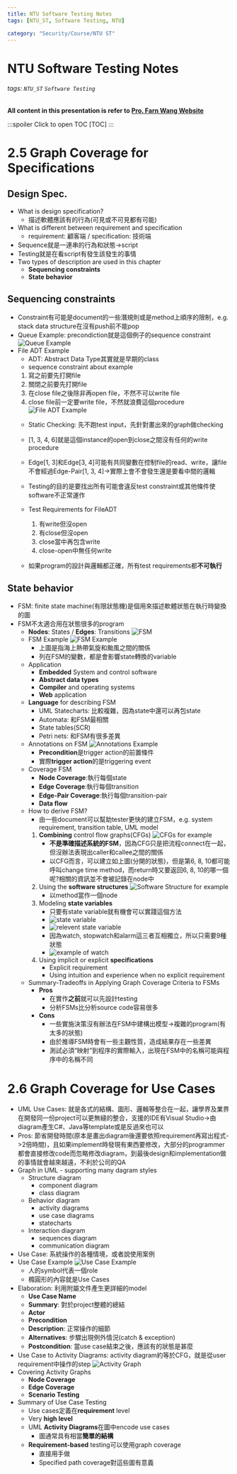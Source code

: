 ```yaml
---
title: NTU Software Testing Notes
tags: [NTU_ST, Software Testing, NTU]

category: "Security/Course/NTU ST"
---
```


# NTU Software Testing Notes
###### tags: `NTU_ST` `Software Testing`
**All content in this presentation is refer to [Pro. Farn Wang Website](http://cc.ee.ntu.edu.tw/~farn/courses/ST/2021.Spring/)**

:::spoiler Click to open TOC
[TOC]
:::

# 2.5 Graph Coverage for Specifications

## Design Spec.
* What is design specification?
    * 描述軟體應該有的行為(可見或不可見都有可能)
* What is different between requirement and specification
    * requirement: 顧客端 / specification: 技術端
* Sequence就是一連串的行為和狀態->script
* Testing就是在看script有發生該發生的事情
* Two types of description are used in this chapter
    * **Sequencing constraints**
    * **State behavior**

## Sequencing constraints
* Constraint有可能是document的一些潛規則或是method上順序的限制，e.g. stack data structure在沒有push前不能pop
* Queue Example: precondiction就是這個例子的sequence constraint
![Queue Example](https://i.imgur.com/3RaZRfK.png)
* File ADT Example
    * ADT: Abstract Data Type其實就是早期的class
    * sequence constraint about example
    1. 寫之前要先打開file
    2. 關閉之前要先打開file
    3. 在close file之後除非再open file，不然不可以write file
    4. close file前一定要write file，不然就浪費這個procedure
    ![File ADT Example](https://imgur.com/1NYVCj1.png)
    * Static Checking: 先不跑test input，先針對畫出來的graph做checking
    * [1, 3, 4, 6]就是這個instance的open到close之間沒有任何的write procedure
    * Edge[1, 3]和Edge[3, 4]可能有共同變數在控制file的read、write，讓file不會經過Edge-Pair[1, 3, 4]->實際上會不會發生還是要看中間的邏輯
    * Testing的目的是要找出所有可能會違反test constraint或其他條件使software不正常運作

    * Test Requirements for FileADT
        1. 有write但沒open
        2. 有close但沒open
        3. close當中再包含write
        4. close-open中無任何write
    * 如果program的設計與邏輯都正確，所有test requirements都**不可執行**

## State behavior
* FSM: finite state machine(有限狀態機)是個用來描述軟體狀態在執行時變換的圖
* FSM不太適合用在狀態很多的program
    * **Nodes**: States / **Edges**: Transitions
    ![FSM](https://imgur.com/lrhkWRO.png)
    * FSM Example
        ![FSM Example](https://imgur.com/APKr4h7.png)
        * 上圖是指海上熱帶氣旋和颱風之間的關係
        * 列在FSM的變數，都是會影響state轉換的variable
    * Application
        * **Embedded** System and control software
        * **Abstract data types**
        * **Compiler** and operating systems
        * **Web** application
    * **Language** for describing FSM
        * UML Statecharts: 比較複雜，因為state中還可以再包state
        * Automata: 和FSM最相關
        * State tables(SCR)
        * Petri nets: 和FSM有很多差異
    * Annotations on FSM
        ![Annotations Example](https://imgur.com/xrKh1rS.png)
        * **Precondition**是trigger action的前置條件
        * 實際**trigger action**的是triggering event
    * Coverage FSM
        * **Node Coverage**:執行每個state
        * **Edge Coverage**:執行每個transition
        * **Edge-Pair Coverage**:執行每個transition-pair
        * **Data flow**
    * How to derive FSM?
        * 由一些document可以幫助tester更快的建立FSM，e.g. system requirement, transition table, UML model
        1. **Combining** control flow graphs(CFGs)
            ![CFGs for example](https://imgur.com/Ud9rRZP.png)
            * **不是準確描述系統的FSM**，因為CFG只是把流程connect在一起，但沒辦法表現出caller和callee之間的關係
            * 以CFG而言，可以建立如上圖(分開的狀態)，但是第6, 8, 10都可能呼叫change time method，而return時又要返回6, 8, 10的哪一個呢?相關的資訊並不會被記錄在node中
        2. Using the **software structures**
            ![Software Structure for example](https://imgur.com/VQDcv1z.png)
            * 以method當作一個node
        3. Modeling **state variables**
            * 只要有state variable就有機會可以實踐這個方法
            * ![state variable](https://imgur.com/p5b9jWI.png)
            * ![relevent state variable](https://imgur.com/4bhzoAn.png)
            * 因為watch, stopwatch和alarm這三者互相獨立，所以只需要9種狀態
            * ![example of watch](https://imgur.com/N7KwvGK.png)
        5. Using implicit or explicit **specifications**
            * Explicit requirement
            * Using intuition and experience when no explicit requirement
    * Summary-Tradeoffs in Applying Graph Coverage Criteria to FSMs
        * **Pros**
            * 在實作**之前**就可以先設計testing
            * 分析FSMs比分析source code容易很多
        * **Cons**
            * 一些實施決策沒有辦法在FSM中建構出模型->複雜的program(有太多的狀態)
            * 由於推導FSM時會有一些主觀性質，造成結果存在一些差異
            * 測試必須“映射”到程序的實際輸入，出現在FSM中的名稱可能與程序中的名稱不同

# 2.6 Graph Coverage for Use Cases
* UML Use Cases: 就是各式的結構、圖形、邏輯等整合在一起，讓學界及業界在開發同一份project可以更無縫的整合，支援的IDE有Visual Studio->由diagram產生C#、Java等template或是反過來也可以
* Pros: 節省開發時間(原本是畫出diagram後還要依照requirement再寫出程式->2倍時間)，且如果implement時發現有東西要修改，大部分的programmer都會直接修改code而忽略修改diagram，到最後design和implementation做的事情就會越來越遠，不利於公司的QA
* Graph in UML - supporting many dagram styles
    * Structure diagram
        * component diagram
        * class diagram
    * Behavior diagram
        * activity diagrams
        * use case diagrams
        * statecharts
    * Interaction diagram
        * sequences diagram
        * communication diagram
* Use Case: 系統操作的各種情境，或者說使用案例
* Use Case Example
    ![Use Case Example](https://i.imgur.com/VrJ7QJp.png)
    * 人的symbol代表一個role
    * 橢圓形的內容就是Use Cases
* Elaboration: 利用附屬文件產生更詳細的model
    * **Use Case Name**
    * **Summary**: 對於project整體的總結
    * **Actor**
    * **Precondition**
    * **Description**: 正常操作的細節
    * **Alternatives**: 步驟出現例外情況(catch & exception)
    * **Postcondition**: 當use case結束之後，應該有的狀態是甚麼
* Use Case to Activity Diagrams: activity diagram約等於CFG，就是從user requirement中操作的step
    ![Activity Graph](https://imgur.com/Za78cae.png)
* Covering Activity Graphs
    * **Node Coverage**
    * **Edge Coverage**
    * **Scenario Testing**
* Summary of Use Case Testing
    * Use cases定義在**requirement** level
    * Very **high level**
    * UML **Activity Diagrams**在圖中encode use cases
        * 圖通常具有相當**簡單的結構**
    * **Requirement-based** testing可以使用graph coverage
        * 直接用手做
        * Specified path coverage對這些圖有意義